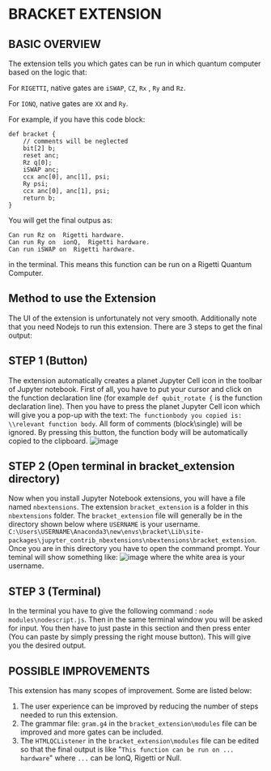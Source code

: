 BRACKET EXTENSION
=================================
BASIC OVERVIEW
-----------------------------------
The extension tells you which gates can be run in which quantum computer based on the logic that: 

For `RIGETTI`, native gates are `iSWAP`, `CZ`, `Rx` , `Ry` and `Rz`.

For `IONQ`, native gates are `XX` and `Ry`.

For example, if you have this code block:
```
def bracket {
    // comments will be neglected
    bit[2] b;  
    reset anc;  
    Rz q[0];    
    iSWAP anc;
    ccx anc[0], anc[1], psi;
    Ry psi;  
    ccx anc[0], anc[1], psi;       
    return b;  
}
```

You will get the final outpus as:
```
Can run Rz on  Rigetti hardware.
Can run Ry on  ionQ,  Rigetti hardware.
Can run iSWAP on  Rigetti hardware.
```
in the terminal. This means this function can be run on a Rigetti Quantum Computer.



Method to use the Extension
-----------------------------------

The UI of the extension is unfortunately not very smooth. Additionally note that you need Nodejs to run this extension. There are 3 steps to get the final output:

STEP 1 (Button)
-----------------------------------
The extension automatically creates a planet Jupyter Cell icon in the toolbar of Jupyter notebook. First of all, you have to put your cursor and click on the function declaration line (for example `def qubit_rotate {` is the function declaration line). Then you have to press the  planet Jupyter Cell icon which will give you a pop-up with the text: `The functionbody you copied is: \\relevant function body`. All form of comments (block\single) will be ignored. By pressing this button, the function body will be automatically copied to the clipboard. 
![image](https://user-images.githubusercontent.com/59942853/122107160-c79d1780-cde8-11eb-824e-6de7d52fe678.png)


STEP 2 (Open terminal in bracket_extension directory)
-----------------------------------
Now when you install Jupyter Notebook extensions, you will have a file named `nbextensions`. The extension `bracket_extension` is a folder in this `nbextensions` folder. The `bracket_extension` file will generally be in the directory shown below where `USERNAME` is your username.
`C:\Users\USERNAME\Anaconda3\new\envs\bracket\Lib\site-packages\jupyter_contrib_nbextensions\nbextensions\bracket_extension`.
Once you are in this directory you have to open the command prompt. Your teminal will show something like:
![image](https://user-images.githubusercontent.com/59942853/122107504-2367a080-cde9-11eb-8a67-72fac40a8e60.png)
where the white area is your username.

STEP 3 (Terminal)
-----------------------------------
In the terminal you have to give the following command : `node modules\nodescript.js`. Then in the same terminal window you will be asked for input. You then have to just paste in this section and then press enter (You can paste by simply pressing the right mouse button). This will give you the desired output.



POSSIBLE IMPROVEMENTS
-----------------------------------
This extension has many scopes of improvement. Some are listed below:

1. The user experience can be improved by reducing the number of steps needed to run this extension. 
2. The grammar file: `gram.g4` in the `bracket_extension\modules` file can be improved and more gates can be included.
3. The `HTMLQCListener` in the `bracket_extension\modules` file can be edited so that the final output is like "`This function can be run on ... hardware`" where `...` can be IonQ, Rigetti or Null.




